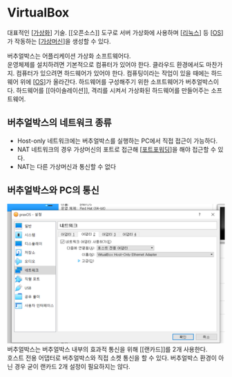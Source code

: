 # VirtualBox

대표적인 [[가상화]] 기술. [[오픈소스]] 도구로 서버 가상화에 사용하며 [[리눅스]] 등 [[OS]]가 작동하는 [[가상머신]]을 생성할 수 있다. 


버추얼박스는 어플리케이션 가상화 소프트웨어다.  
운영체제를 설치하려면 기본적으로 컴퓨터가 있어야 한다. 클라우드 환경에서도 마찬가지. 컴퓨터가 있으려면 하드웨어가 있어야 한다. 컴퓨팅이라는 작업이 있을 때에는 하드웨어 위에 [[OS]]가 올라간다. 
하드웨어를 구성해주기 위한 소프트웨어가 버추얼박스이다. 하드웨어를 [[아이솔레이션]], 격리를 시켜서 가상화된 하드웨어를 만들어주는 소프트웨어. 


## 버추얼박스의 네트워크 종류
- Host-only 네트워크에는 버추얼박스를 실행하는 PC에서 직접 접근이 가능하다. 
- NAT 네트워크의 경우 가상머신의 포트로 접근해 [[포트포워딩]]을 해야 접근할 수 있다. 
- NAT는 다른 가상머신과 통신할 수 없다 

## 버추얼박스와 PC의 통신

![](../attachments/2022-09-26-17-53-38.png)
버추얼박스는 버추얼박스 내부의 효과적 통신을 위해 [[랜카드]]를 2개 사용한다.  
호스트 전용 어댑터로 버추얼박스와 직접 소켓 통신을 할 수 있다. 
버추얼박스 환경이 아닌 경우 굳이 랜카드 2개 설정이 필요하지는 않다.  



[//begin]: # "Autogenerated link references for markdown compatibility"
[가상화]: 가상화.md "가상화"
[리눅스]: 리눅스.md "리눅스"
[OS]: OS.md "OS"
[가상머신]: 가상머신.md "가상머신"
[OS]: OS.md "OS"
[포트포워딩]: 포트포워딩.md "포트포워딩"
[//end]: # "Autogenerated link references"
[//begin]: # "Autogenerated link references for markdown compatibility"
[가상화]: 가상화.md "가상화"
[리눅스]: 리눅스.md "리눅스"
[OS]: OS.md "OS"
[가상머신]: 가상머신.md "가상머신"
[OS]: OS.md "OS"
[포트포워딩]: 포트포워딩.md "포트포워딩"
[//end]: # "Autogenerated link references"